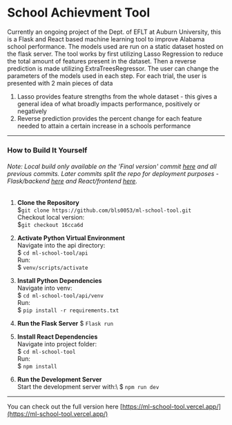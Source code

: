 # School Achievment Tool

Currently an ongoing project of the Dept. of EFLT at Auburn University, this is a Flask and React based machine learning tool to improve Alabama school performance. The models used are run on a static dataset hosted on the flask server. The tool works by first utilizing Lasso Regression to reduce the total amount of features present in the dataset. Then a reverse prediction is made utilizing ExtraTreesRegressor. The user can change the parameters of the models used in each step. 
For each trial, the user is presented with 2 main pieces of data 

1. Lasso provides feature strengths from the whole dataset - this gives a general idea of what broadly impacts performance, positively or negatively
2. Reverse prediction provides the percent change for each feature needed to attain a certain increase in a schools performance  
---
### How to Build It Yourself
###### Note: Local build only available on the 'Final version' commit [here](https://github.com/bls0053/ml-school-tool/commit/16cca6d4d8fcc3ee68e22faeafa2a95af7ab032b) and all previous commits. Later commits split the repo for deployment purposes - Flask/backend [here](https://github.com/bls0053/ml-school-flask) and React/frontend [here](https://github.com/bls0053/ml-school-tool).
1. **Clone the Repository**  
    $`git clone https://github.com/bls0053/ml-school-tool.git`\
    Checkout local version:\
    $`git checkout 16cca6d`

2. **Activate Python Virtual Environment**  
    Navigate into the api directory:\
    $ `cd ml-school-tool/api`\
    Run:\
    $ `venv/scripts/activate`

3. **Install Python Dependencies**  
    Navigate into venv:\
    $ `cd ml-school-tool/api/venv`\
    Run:\
    $ `pip install -r requirements.txt`

4. **Run the Flask Server** 
    $ `Flask run`

5. **Install React Dependencies**  
    Navigate into project folder:\
    $ `cd ml-school-tool`\
    Run:\
    $ `npm install`

6. **Run the Development Server**  
    Start the development server with:\ 
    $ `npm run dev`

---
You can check out the full version here [https://ml-school-tool.vercel.app/](https://ml-school-tool.vercel.app/)




